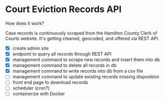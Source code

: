 # Court Eviction Records API

How does it work? 

Case records is continuously scraped from the Hamilton County Clerk of Courts website. 
It's getting cleaned, geocoded, and offered via REST API.

- [x] create admin site
- [x] endpoint to query all records through REST API
- [x] management command to scrape new records and insert them into db
- [x] management command to delete all records in db
- [x] management command to write records into db from a csv file
- [ ] management command to update existing records missing disposition
- [ ] front end page to download records
- [ ] scheduler (cron?)
- [ ] containerize with Docker
